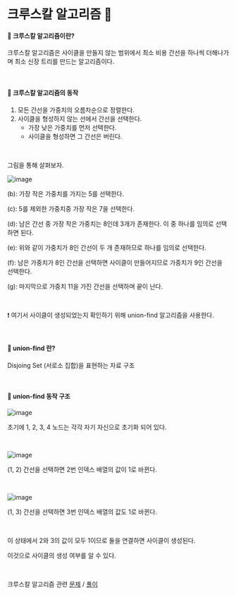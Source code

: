 # 크루스칼 알고리즘 🤯

#### 🐍 크루스칼 알고리즘이란?

크루스칼 알고리즘은 사이클을 만들지 않는 범위에서 최소 비용 간선을 하나씩 더해나가며 최소 신장 트리를 만드는 알고리즘이다.

<br/>

#### 🐍 크루스칼 알고리즘의 동작

1. 모든 간선을 가중치의 오름차순으로 정렬한다.
2. 사이클을 형성하지 않는 선에서 간선을 선택한다.
   * 가장 낮은 가중치를 먼저 선택한다.
   * 사이클을 형성하면 그 간선은 버린다.

<br/>

그림을 통해 살펴보자.

![image](https://user-images.githubusercontent.com/64277114/114529992-7efc9d00-9c85-11eb-9250-76f9cd4e26b8.png)

(b): 가장 작은 가중치를 가지는 5를 선택한다.

(c): 5를 제외한 가중치중 가장 작은 7을 선택한다. 

(d): 남은 간선 중 가장 작은 가중치는 8인데 3개가 존재한다. 이 중 하나를 임의로 선택하면 된다.

(e): 위와 같이 가중치가 8인 간선이 두 개 존재하므로 하나를 임의로 선택한다.

(f): 남은 가중치가 8인 간선을 선택하면 사이클이 만들어지므로 가중치가 9인 간선을 선택한다.

(g): 마지막으로 가중치 11을 가진 간선을 선택하며 끝이 난다.

<br/>

❗ 여기서 사이클이 생성되었는지 확인하기 위해 union-find 알고리즘을 사용한다.

<br/>

#### 🐍 union-find 란?

Disjoing Set (서로소 집합)을 표현하는 자료 구조

<br/>

#### 🐍 union-find 동작 구조

![image](https://user-images.githubusercontent.com/64277114/114543387-18cb4680-9c94-11eb-95e0-1e29fc793457.png)

초기에 1, 2, 3, 4 노드는 각각 자기 자신으로 초기화 되어 있다.

<br/>

![image](https://user-images.githubusercontent.com/64277114/114543650-6f388500-9c94-11eb-9626-df7f9187ef86.png)

(1, 2) 간선을 선택하면 2번 인덱스 배열의 값이 1로 바뀐다.

<br/>

![image](https://user-images.githubusercontent.com/64277114/114553373-88dfc980-9ca0-11eb-9a09-a9b287b82327.png)

(1, 3) 간선을 선택하면 3번 인덱스 배열의 값도 1로 바뀐다.

<br/>

이 상태에서 2와 3의 값이 모두 1이므로 둘을 연결하면 사이클이 생성된다.

이것으로 사이클의 생성 여부를 알 수 있다.

<br/>

크루스칼 알고리즘 관련 [문제](https://www.acmicpc.net/problem/1197) / [풀이](https://blog.naver.com/o____ri/222308968101)